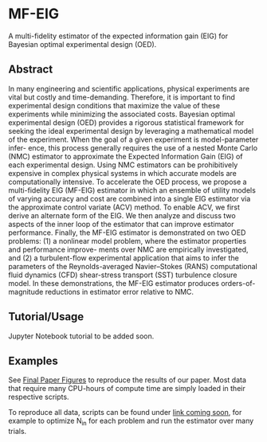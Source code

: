 # MF-EIG
A multi-fidelity estimator of the expected information gain (EIG) for Bayesian optimal experimental design (OED).

## Abstract
In many engineering and scientific applications, physical experiments are vital but costly and time-demanding. Therefore, it
is important to find experimental design conditions that maximize the value of these experiments while minimizing the associated
costs. Bayesian optimal experimental design (OED) provides a rigorous statistical framework for seeking the ideal experimental
design by leveraging a mathematical model of the experiment. When the goal of a given experiment is model-parameter infer-
ence, this process generally requires the use of a nested Monte Carlo (NMC) estimator to approximate the Expected Information
Gain (EIG) of each experimental design. Using NMC estimators can be prohibitively expensive in complex physical systems in
which accurate models are computationally intensive. To accelerate the OED process, we propose a multi-fidelity EIG (MF-EIG)
estimator in which an ensemble of utility models of varying accuracy and cost are combined into a single EIG estimator via the
approximate control variate (ACV) method. To enable ACV, we first derive an alternate form of the EIG. We then analyze and
discuss two aspects of the inner loop of the estimator that can improve estimator performance. Finally, the MF-EIG estimator is
demonstrated on two OED problems: (1) a nonlinear model problem, where the estimator properties and performance improve-
ments over NMC are empirically investigated, and (2) a turbulent-flow experimental application that aims to infer the parameters
of the Reynolds-averaged Navier–Stokes (RANS) computational fluid dynamics (CFD) shear-stress transport (SST) turbulence
closure model. In these demonstrations, the MF-EIG estimator produces orders-of-magnitude reductions in estimator error relative
to NMC.

## Tutorial/Usage
Jupyter Notebook tutorial to be added soon.

## Examples
See [Final Paper Figures](https://github.com/tcoonsUM/mf-eig/tree/main/Final%20Paper%20Figures) to reproduce the results of our paper. Most data that require many CPU-hours of compute time are simply loaded in their respective scripts.

To reproduce all data, scripts can be found under [link coming soon](https://github.com/tcoonsUM/mf-eig/), for example to optimize $\text{N}_{\text{in}}$ for each problem and run the estimator over many trials.
